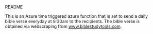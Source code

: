 README

This is an Azure time triggered azure function that is set to send a daily bible verse everyday at 9:30am to the recipients. The bible verse is obtained via webscraping from www.biblestudytools.com. 
